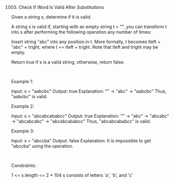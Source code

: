1003. Check If Word Is Valid After Substitutions

Given a string s, determine if it is valid.

A string s is valid if, starting with an empty string t = "", you can transform t into s after performing the following operation any number of times:

Insert string "abc" into any position in t. More formally, t becomes tleft + "abc" + tright, where t == tleft + tright. Note that tleft and tright may be empty.

Return true if s is a valid string, otherwise, return false.

 

Example 1:

Input: s = "aabcbc"
Output: true
Explanation:
"" -> "abc" -> "aabcbc"
Thus, "aabcbc" is valid.

Example 2:

Input: s = "abcabcababcc"
Output: true
Explanation:
"" -> "abc" -> "abcabc" -> "abcabcabc" -> "abcabcababcc"
Thus, "abcabcababcc" is valid.


Example 3:

Input: s = "abccba"
Output: false
Explanation: It is impossible to get "abccba" using the operation.


 

Constraints:

1 <= s.length <= 2 * 104
s consists of letters 'a', 'b', and 'c'